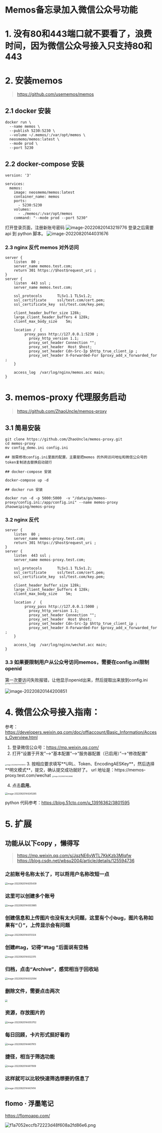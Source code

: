 # Memos备忘录加入微信公众号功能


<!--more-->

# 1. 没有80和443端口就不要看了，浪费时间，因为微信公众号接入只支持80和443


# 2. 安装memos

> https://github.com/usememos/memos


## 2.1 docker 安装
```
docker run \
  --name memos \
  --publish 5230:5230 \
  --volume ~/.memos/:/var/opt/memos \
  neosmemo/memos:latest \
  --mode prod \
  --port 5230
```
## 2.2 docker-compose 安装
```
version: '3'

services:
  memos:
    image: neosmemo/memos:latest 
    container_name: memos
    ports:
      - 5230:5230 
    volumes:
      - ./memos/:/var/opt/memos
    command: "--mode prod --port 5230"
```
打开登录页面，注册新账号密码
![image-20220820143219776](https://cdn.jsdelivr.net/gh/ZhaoUncle/image@main/blog/202208201432855.png)
登录之后需要 api 到 python 脚本。
![image-20220820144031676](https://cdn.jsdelivr.net/gh/ZhaoUncle/image@main/blog/202208201440724.png)

### 2.3 nginx 反代 memos 对外访问

```
server {
    listen  80 ;
    server_name memos.test.com;
    return 301 https://$host$request_uri ;
}
server {
    listen  443 ssl ;
    server_name memos.test.com;

    ssl_protocols       TLSv1.1 TLSv1.2;
    ssl_certificate     ssl/test.com/cert.pem;
    ssl_certificate_key  ssl/test.com/key.pem;

    client_header_buffer_size 128k;
    large_client_header_buffers 4 128k;
    client_max_body_size    5m;

    location /  {
         proxy_pass http://127.0.0.1:5230 ;
           proxy_http_version 1.1;
           proxy_set_header Connection "";
           proxy_set_header  Host $host;
           proxy_set_header Cdn-Src-Ip $http_true_client_ip ;
           proxy_set_header X-Forwarded-For $proxy_add_x_forwarded_for ;
    }

    access_log  /var/log/nginx/memos.acc main;
}
```

# 3. memos-proxy 代理服务启动

> https://github.com/ZhaoUncle/memos-proxy

## 3.1 简易安装

```
git clone https://github.com/ZhaoUncle/memos-proxy.git
cd memos-proxy
mv config_demo.ini config.ini

## 按需修改config.ini里面的配置，主要是把memos 的外网访问地址和微信公众号的token复制进去替换启动就行

## docker-compose 安装

docker-compose up -d

## docker run 安装

docker run -d -p 5000:5000  -v "/data/go/memos-proxy/config.ini:/app/config.ini" --name memos-proxy zhaoweiping/memos-proxy

```

### 3.2 nginx 反代
```
server {
    listen  80 ;
    server_name memos-proxy.test.com;
    return 301 https://$host$request_uri ;
}
server {
    listen  443 ssl ;
    server_name memos-proxy.test.com;

    ssl_protocols       TLSv1.1 TLSv1.2;
    ssl_certificate     ssl/test.com/cert.pem;
    ssl_certificate_key  ssl/test.com/key.pem;

    client_header_buffer_size 128k;
    large_client_header_buffers 4 128k;
    client_max_body_size    5m;

    location /  {
         proxy_pass http://127.0.0.1:5000 ;
           proxy_http_version 1.1;
           proxy_set_header Connection "";
           proxy_set_header  Host $host;
           proxy_set_header Cdn-Src-Ip $http_true_client_ip ;
           proxy_set_header X-Forwarded-For $proxy_add_x_forwarded_for ;
    }

    access_log  /var/log/nginx/wechat.acc main;
}
```
### 3.3 如果要限制用户从公众号访问memos，需要在config.ini限制openid
第一次要访问失败报错，让他显示openid出来，然后提取出来放到config.ini
<img src="https://cdn.jsdelivr.net/gh/ZhaoUncle/image@main/blog/202208201441274.png" alt="image-20220820144150234" style="zoom: 33%;" />

![image-20220820144200851](https://cdn.jsdelivr.net/gh/ZhaoUncle/image@main/blog/202208201442903.png)

# 4. 微信公众号接入指南：

参考：https://developers.weixin.qq.com/doc/offiaccount/Basic_Information/Access_Overview.html

1. 登录微信公众号：https://mp.weixin.qq.com/
2. 打开“设置于开发”-->“基本配置”-->“服务器配置（已启用）”-->“修改配置”
<img src="https://cdn.jsdelivr.net/gh/ZhaoUncle/image@main/blog/202208201442033.png" alt="image-20220820144216003" style="zoom:33%;" />
3. 按相应要求填写**URL、Token、EncodingAESKey**，然后选择**明文模式**，提交，确认提交成功就好了。
 url 地址是：https://memos-proxy.test.com/wechat
 <img src="https://cdn.jsdelivr.net/gh/ZhaoUncle/image@main/blog/202208201442725.png" alt="image-20220820144228686" style="zoom: 33%;" />

4. 点击**启用**。
<img src="https://cdn.jsdelivr.net/gh/ZhaoUncle/image@main/blog/202208201442298.png" alt="image-20220820144245265" style="zoom:50%;" />

python 代码参考：https://blog.51cto.com/u_13916362/3801595

# 5. 扩展

## 功能从以下copy ，懒得写

>https://mp.weixin.qq.com/s/JqzNE6yWTL7KkKzb3MIqfw
>https://blog.csdn.net/wbsu2004/article/details/125594736

### 之前账号名称太长了，可以将用户名称改短一点

<img src="https://cdn.jsdelivr.net/gh/ZhaoUncle/image@main/blog/202208201442471.png" alt="image-20220820144255439" style="zoom:50%;" />

### 这里可以创建多个账号
<img src="https://cdn.jsdelivr.net/gh/ZhaoUncle/image@main/blog/202208201443013.png" alt="image-20220820144303985" style="zoom:50%;" />

### 创建信息和上传图片也没有太大问题，这里有个小bug，图片名称如果有“（）”，上传显示会有问题
<img src="https://cdn.jsdelivr.net/gh/ZhaoUncle/image@main/blog/202208201443356.png" alt="image-20220820144313324" style="zoom:50%;" />

### 创建#tag，记得“#tag ”后面说有空格
<img src="https://cdn.jsdelivr.net/gh/ZhaoUncle/image@main/blog/202208201443348.png" alt="image-20220820144322315" style="zoom:50%;" />

### 归档，点击“Archive”，感觉相当于回收站
<img src="https://cdn.jsdelivr.net/gh/ZhaoUncle/image@main/blog/202208201443626.png" alt="image-20220820144332594" style="zoom:50%;" />

### 删除文件，需要点击两次
<img src="https://cdn.jsdelivr.net/gh/ZhaoUncle/image@main/blog/202208201443626.png" style="zoom:50%;" />

### 资源，存放图片的
<img src="https://cdn.jsdelivr.net/gh/ZhaoUncle/image@main/blog/202208201443732.png" alt="image-20220820144353702" style="zoom: 50%;" />

### 每日回顾，卡片形式挺好看的
<img src="https://cdn.jsdelivr.net/gh/ZhaoUncle/image@main/blog/202208201444983.png" alt="image-20220820144407913" style="zoom: 50%;" />

### 捷径，相当于筛选功能
<img src="https://cdn.jsdelivr.net/gh/ZhaoUncle/image@main/blog/202208201444985.png" alt="image-20220820144417909" style="zoom:50%;" />

### 这样就可以比较快速筛选想要的信息了
<img src="https://cdn.jsdelivr.net/gh/ZhaoUncle/image@main/blog/202208201444476.png" alt="image-20220820144431414" style="zoom:50%;" />


## flomo · 浮墨笔记
https://flomoapp.com/

![f1a7052eccfb72223d48f608a2fd86e6.png](/Users/aomine/Documents/hugo/MyBlogHugo/content/posts/nas/:/786d5ac4959f4797b1b8c4309f967c75)

